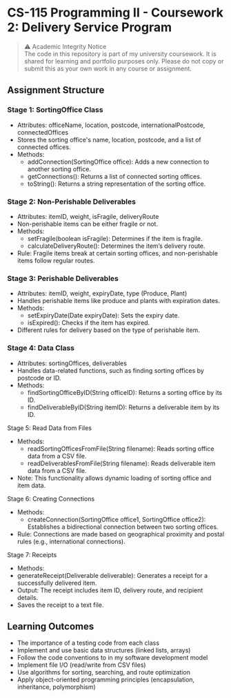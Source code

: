 # CS-115 Programming II - Coursework 2: Delivery Service Program
> ⚠️ Academic Integrity Notice  
> The code in this repository is part of my university coursework. It is shared for learning and portfolio purposes only. Please do not copy or submit this as your own work in any course or assignment.

## Assignment Structure

### Stage 1: SortingOffice Class
- Attributes: officeName, location, postcode, internationalPostcode, connectedOffices
- Stores the sorting office's name, location, postcode, and a list of connected offices.
- Methods:
  -   addConnection(SortingOffice office): Adds a new connection to another sorting office.
  -   getConnections(): Returns a list of connected sorting offices.
  -   toString(): Returns a string representation of the sorting office.

### Stage 2: Non-Perishable Deliverables
- Attributes: itemID, weight, isFragile, deliveryRoute
- Non-perishable items can be either fragile or not.
- Methods:
  - setFragile(boolean isFragile): Determines if the item is fragile.
  - calculateDeliveryRoute(): Determines the item’s delivery route.
- Rule: Fragile items break at certain sorting offices, and non-perishable items follow regular routes.

### Stage 3: Perishable Deliverables
- Attributes: itemID, weight, expiryDate, type (Produce, Plant)
- Handles perishable items like produce and plants with expiration dates.
- Methods:
  - setExpiryDate(Date expiryDate): Sets the expiry date.
  - isExpired(): Checks if the item has expired.
- Different rules for delivery based on the type of perishable item.

### Stage 4: Data Class
- Attributes: sortingOffices, deliverables
- Handles data-related functions, such as finding sorting offices by postcode or ID.
- Methods:
  - findSortingOfficeByID(String officeID): Returns a sorting office by its ID.
  - findDeliverableByID(String itemID): Returns a deliverable item by its ID.

Stage 5: Read Data from Files
- Methods:
  - readSortingOfficesFromFile(String filename): Reads sorting office data from a CSV file.
  - readDeliverablesFromFile(String filename): Reads deliverable item data from a CSV file.
- Note: This functionality allows dynamic loading of sorting office and item data.

Stage 6: Creating Connections
- Methods:
  - createConnection(SortingOffice office1, SortingOffice office2): Establishes a bidirectional connection between two sorting offices.
- Rule: Connections are made based on geographical proximity and postal rules (e.g., international connections).

Stage 7: Receipts
- Methods:
-   generateReceipt(Deliverable deliverable): Generates a receipt for a successfully delivered item.
-   Output: The receipt includes item ID, delivery route, and recipient details.
-   Saves the receipt to a text file.


## Learning Outcomes
- The importance of a testing code from each class
- Implement and use basic data structures (linked lists, arrays)
- Follow the code conventions to in my software development model
- Implement file I/O (read/write from CSV files)
- Use algorithms for sorting, searching, and route optimization
- Apply object-oriented programming principles (encapsulation, inheritance, polymorphism)




